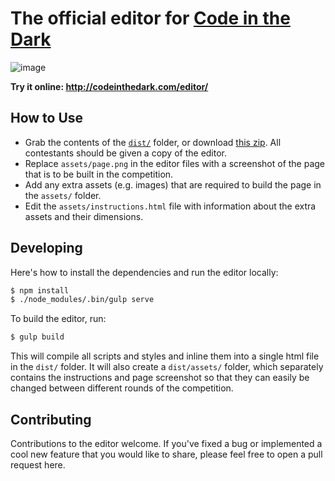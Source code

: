 # The official editor for [Code in the Dark](http://codeinthedark.com/)
![image](https://cloud.githubusercontent.com/assets/688415/11479175/f3aedfbe-9790-11e5-9ad9-ce930fe5a3a8.png)

**Try it online: http://codeinthedark.com/editor/**

## How to Use
* Grab the contents of the [`dist/`](https://github.com/codeinthedark/editor/tree/master/dist) folder, or download [this zip](https://github.com/codeinthedark/editor/releases/download/v0.1.0/editor.zip). All contestants should be given a copy of the editor.
* Replace `assets/page.png` in the editor files with a screenshot of the page that is to be built in the competition. 
* Add any extra assets (e.g. images) that are required to build the page in the `assets/` folder.
* Edit the `assets/instructions.html` file with information about the extra assets and their dimensions.

## Developing
Here's how to install the dependencies and run the editor locally:
```bash
$ npm install
$ ./node_modules/.bin/gulp serve
```

To build the editor, run:
```bash
$ gulp build
```
This will compile all scripts and styles and inline them into a single html file in the `dist/` folder. It will also create a `dist/assets/` folder, which separately contains the instructions and page screenshot so that they can easily be changed between different rounds of the competition. 

## Contributing
Contributions to the editor welcome. If you've fixed a bug or implemented a cool new feature that you would like to share, please feel free to open a pull request here. 
